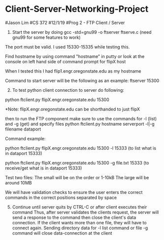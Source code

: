 # Client-Server-Networking-Project

#Jason Lim
#CS 372
#12/1/19
#Prog 2 - FTP Client / Server

1) Start the server by doing
gcc -std=gnu99 -o ftserver ftserve.c (need gnu99 for some features to work)

The port must be valid. I used 15330-15335 while testing this.

Find hostname by using command "hostname" in putty or look at the console on left hand side of command prompt for flipX host

When I tested this I had flip1.engr.oregonstate.edu as my hostname

Command to start server will be the following as an example:
ftserver 15300

2) To test python client connection to server do following:

python ftclient.py flipX.engr.oregonstate.edu 15300 

*Note: flipX.engr.oregonstate.edu can be shorthanded to just flipX

then to run the FTP component make sure to use the commands for -l (list) and -g (get) and specify files
python ftclient.py hostname serverport -l|-g filename dataport

Command example:

python ftclient.py flipX.engr.oregonstate.edu 15300 -l 15333 (to list what is in dataport 15333)

python ftclient.py flipX.engr.oregonstate.edu 15300 -g file.txt 15333 (to receive/get what is in dataport 15333)

Test two files:
The small will be on the order or 1-10kB
The large will be around 10MB

We will have validation checks to ensure the user enters the correct commands in the correct positions separated by space

5) Continue until server quits by CTRL-C or after client executes their command
Thus, after server validates the clients request, the server will send a response to the command then close the client's data connection. 
If the client wants more than one file, they will have to connect again.
Sending directory data for -l list command or file -g command will close data-connection at the client
